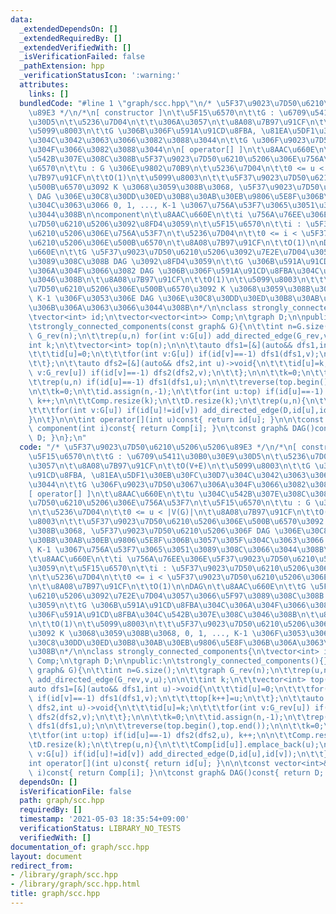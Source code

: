 ```yaml
---
data:
  _extendedDependsOn: []
  _extendedRequiredBy: []
  _extendedVerifiedWith: []
  _isVerificationFailed: false
  _pathExtension: hpp
  _verificationStatusIcon: ':warning:'
  attributes:
    links: []
  bundledCode: "#line 1 \"graph/scc.hpp\"\n/* \u5F37\u9023\u7D50\u6210\u5206\u5206\
    \u89E3 */\n/*\n[ constructor ]\n\t\u5F15\u6570\n\t\tG : \u6709\u5411\u30B0\u30E9\
    \u30D5\n\t\u5236\u7D04\n\t\t\u306A\u3057\n\t\u8A08\u7B97\u91CF\n\t\tO(V+E)\n\t\
    \u5099\u8003\n\t\tG \u306B\u306F\u591A\u91CD\u8FBA, \u81EA\u5DF1\u30EB\u30FC\u30D7\
    \u304C\u3042\u3063\u3066\u3082\u3088\u3044\n\t\tG \u306F\u9023\u7D50\u3067\u306A\
    \u304F\u3066\u3082\u3088\u3044\n\n[ operator[] ]\n\t\u8AAC\u660E\n\t\tu \u304C\
    \u542B\u307E\u308C\u308B\u5F37\u9023\u7D50\u6210\u5206\u306E\u756A\u53F7\n\t\u5F15\
    \u6570\n\t\tu : G \u306E\u9802\u70B9\n\t\u5236\u7D04\n\t\t0 <= u < |V(G)|\n\t\u8A08\
    \u7B97\u91CF\n\t\tO(1)\n\t\u5099\u8003\n\t\t\u5F37\u9023\u7D50\u6210\u5206\u306E\
    \u500B\u6570\u3092 K \u3068\u3059\u308B\u3068, \u5F37\u9023\u7D50\u6210\u5206\u306F\
    \ DAG \u306E\u30C8\u30DD\u30ED\u30B8\u30AB\u30EB\u9806\u5E8F\u306B\u3057\u305F\
    \u304C\u3063\u3066 0, 1, ..., K-1 \u3067\u756A\u53F7\u3065\u3051\u3089\u308C\u3066\
    \u3044\u308B\n\ncomponent\n\t\u8AAC\u660E\n\t\ti \u756A\u76EE\u306E\u5F37\u9023\
    \u7D50\u6210\u5206\u3092\u8FD4\u3059\n\t\u5F15\u6570\n\t\ti : \u5F37\u9023\u7D50\
    \u6210\u5206\u306E\u756A\u53F7\n\t\u5236\u7D04\n\t\t0 <= i < \u5F37\u9023\u7D50\
    \u6210\u5206\u306E\u500B\u6570\n\t\u8A08\u7B97\u91CF\n\t\tO(1)\n\nDAG\n\t\u8AAC\
    \u660E\n\t\tG \u5F37\u9023\u7D50\u6210\u5206\u3092\u7E2E\u7D04\u3057\u3066\u5F97\
    \u3089\u308C\u308B DAG \u3092\u8FD4\u3059\n\t\tG \u306B\u591A\u91CD\u8FBA\u304C\
    \u306A\u304F\u3066\u3082 DAG \u306B\u306F\u591A\u91CD\u8FBA\u304C\u542B\u307E\u308C\
    \u3046\u308B\n\t\u8A08\u7B97\u91CF\n\t\tO(1)\n\t\u5099\u8003\n\t\t\u5F37\u9023\
    \u7D50\u6210\u5206\u306E\u500B\u6570\u3092 K \u3068\u3059\u308B\u3068, 0, 1, ...,\
    \ K-1 \u306F\u3053\u306E DAG \u306E\u30C8\u30DD\u30ED\u30B8\u30AB\u30EB\u9806\u5E8F\
    \u306B\u306A\u3063\u3066\u3044\u308B\n*/\n\nclass strongly_connected_components{\n\
    \tvector<int> id;\n\tvector<vector<int>> Comp;\n\tgraph D;\n\npublic:\n\tstrongly_connected_components(){}\n\
    \tstrongly_connected_components(const graph& G){\n\t\tint n=G.size();\n\t\tgraph\
    \ G_rev(n);\n\t\trep(u,n) for(int v:G[u]) add_directed_edge(G_rev,v,u);\n\n\t\t\
    int k;\n\t\tvector<int> top(n);\n\n\t\tauto dfs1=[&](auto&& dfs1,int u)->void{\n\
    \t\t\tid[u]=0;\n\t\t\tfor(int v:G[u]) if(id[v]==-1) dfs1(dfs1,v);\n\t\t\ttop[k++]=u;\n\
    \t\t};\n\t\tauto dfs2=[&](auto&& dfs2,int u)->void{\n\t\t\tid[u]=k;\n\t\t\tfor(int\
    \ v:G_rev[u]) if(id[v]==-1) dfs2(dfs2,v);\n\t\t};\n\n\t\tk=0;\n\t\tid.assign(n,-1);\n\
    \t\trep(u,n) if(id[u]==-1) dfs1(dfs1,u);\n\n\t\treverse(top.begin(),top.end());\n\
    \n\t\tk=0;\n\t\tid.assign(n,-1);\n\t\tfor(int u:top) if(id[u]==-1) dfs2(dfs2,u),\
    \ k++;\n\n\t\tComp.resize(k);\n\t\tD.resize(k);\n\t\trep(u,n){\n\t\t\tComp[id[u]].emplace_back(u);\n\
    \t\t\tfor(int v:G[u]) if(id[u]!=id[v]) add_directed_edge(D,id[u],id[v]);\n\t\t\
    }\n\t}\n\n\tint operator[](int u)const{ return id[u]; }\n\n\tconst vector<int>&\
    \ component(int i)const{ return Comp[i]; }\n\tconst graph& DAG()const{ return\
    \ D; }\n};\n"
  code: "/* \u5F37\u9023\u7D50\u6210\u5206\u5206\u89E3 */\n/*\n[ constructor ]\n\t\
    \u5F15\u6570\n\t\tG : \u6709\u5411\u30B0\u30E9\u30D5\n\t\u5236\u7D04\n\t\t\u306A\
    \u3057\n\t\u8A08\u7B97\u91CF\n\t\tO(V+E)\n\t\u5099\u8003\n\t\tG \u306B\u306F\u591A\
    \u91CD\u8FBA, \u81EA\u5DF1\u30EB\u30FC\u30D7\u304C\u3042\u3063\u3066\u3082\u3088\
    \u3044\n\t\tG \u306F\u9023\u7D50\u3067\u306A\u304F\u3066\u3082\u3088\u3044\n\n\
    [ operator[] ]\n\t\u8AAC\u660E\n\t\tu \u304C\u542B\u307E\u308C\u308B\u5F37\u9023\
    \u7D50\u6210\u5206\u306E\u756A\u53F7\n\t\u5F15\u6570\n\t\tu : G \u306E\u9802\u70B9\
    \n\t\u5236\u7D04\n\t\t0 <= u < |V(G)|\n\t\u8A08\u7B97\u91CF\n\t\tO(1)\n\t\u5099\
    \u8003\n\t\t\u5F37\u9023\u7D50\u6210\u5206\u306E\u500B\u6570\u3092 K \u3068\u3059\
    \u308B\u3068, \u5F37\u9023\u7D50\u6210\u5206\u306F DAG \u306E\u30C8\u30DD\u30ED\
    \u30B8\u30AB\u30EB\u9806\u5E8F\u306B\u3057\u305F\u304C\u3063\u3066 0, 1, ...,\
    \ K-1 \u3067\u756A\u53F7\u3065\u3051\u3089\u308C\u3066\u3044\u308B\n\ncomponent\n\
    \t\u8AAC\u660E\n\t\ti \u756A\u76EE\u306E\u5F37\u9023\u7D50\u6210\u5206\u3092\u8FD4\
    \u3059\n\t\u5F15\u6570\n\t\ti : \u5F37\u9023\u7D50\u6210\u5206\u306E\u756A\u53F7\
    \n\t\u5236\u7D04\n\t\t0 <= i < \u5F37\u9023\u7D50\u6210\u5206\u306E\u500B\u6570\
    \n\t\u8A08\u7B97\u91CF\n\t\tO(1)\n\nDAG\n\t\u8AAC\u660E\n\t\tG \u5F37\u9023\u7D50\
    \u6210\u5206\u3092\u7E2E\u7D04\u3057\u3066\u5F97\u3089\u308C\u308B DAG \u3092\u8FD4\
    \u3059\n\t\tG \u306B\u591A\u91CD\u8FBA\u304C\u306A\u304F\u3066\u3082 DAG \u306B\
    \u306F\u591A\u91CD\u8FBA\u304C\u542B\u307E\u308C\u3046\u308B\n\t\u8A08\u7B97\u91CF\
    \n\t\tO(1)\n\t\u5099\u8003\n\t\t\u5F37\u9023\u7D50\u6210\u5206\u306E\u500B\u6570\
    \u3092 K \u3068\u3059\u308B\u3068, 0, 1, ..., K-1 \u306F\u3053\u306E DAG \u306E\
    \u30C8\u30DD\u30ED\u30B8\u30AB\u30EB\u9806\u5E8F\u306B\u306A\u3063\u3066\u3044\
    \u308B\n*/\n\nclass strongly_connected_components{\n\tvector<int> id;\n\tvector<vector<int>>\
    \ Comp;\n\tgraph D;\n\npublic:\n\tstrongly_connected_components(){}\n\tstrongly_connected_components(const\
    \ graph& G){\n\t\tint n=G.size();\n\t\tgraph G_rev(n);\n\t\trep(u,n) for(int v:G[u])\
    \ add_directed_edge(G_rev,v,u);\n\n\t\tint k;\n\t\tvector<int> top(n);\n\n\t\t\
    auto dfs1=[&](auto&& dfs1,int u)->void{\n\t\t\tid[u]=0;\n\t\t\tfor(int v:G[u])\
    \ if(id[v]==-1) dfs1(dfs1,v);\n\t\t\ttop[k++]=u;\n\t\t};\n\t\tauto dfs2=[&](auto&&\
    \ dfs2,int u)->void{\n\t\t\tid[u]=k;\n\t\t\tfor(int v:G_rev[u]) if(id[v]==-1)\
    \ dfs2(dfs2,v);\n\t\t};\n\n\t\tk=0;\n\t\tid.assign(n,-1);\n\t\trep(u,n) if(id[u]==-1)\
    \ dfs1(dfs1,u);\n\n\t\treverse(top.begin(),top.end());\n\n\t\tk=0;\n\t\tid.assign(n,-1);\n\
    \t\tfor(int u:top) if(id[u]==-1) dfs2(dfs2,u), k++;\n\n\t\tComp.resize(k);\n\t\
    \tD.resize(k);\n\t\trep(u,n){\n\t\t\tComp[id[u]].emplace_back(u);\n\t\t\tfor(int\
    \ v:G[u]) if(id[u]!=id[v]) add_directed_edge(D,id[u],id[v]);\n\t\t}\n\t}\n\n\t\
    int operator[](int u)const{ return id[u]; }\n\n\tconst vector<int>& component(int\
    \ i)const{ return Comp[i]; }\n\tconst graph& DAG()const{ return D; }\n};\n"
  dependsOn: []
  isVerificationFile: false
  path: graph/scc.hpp
  requiredBy: []
  timestamp: '2021-05-03 18:35:54+09:00'
  verificationStatus: LIBRARY_NO_TESTS
  verifiedWith: []
documentation_of: graph/scc.hpp
layout: document
redirect_from:
- /library/graph/scc.hpp
- /library/graph/scc.hpp.html
title: graph/scc.hpp
---
```

